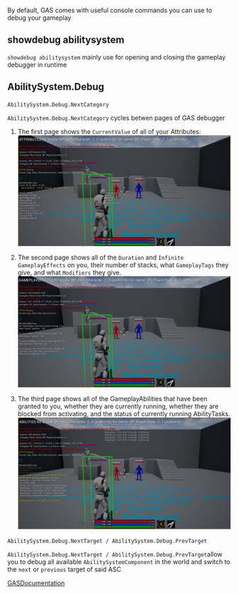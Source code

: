 By default, GAS comes with useful console commands you can use to debug your gameplay

## showdebug abilitysystem

``showdebug abilitysystem`` mainly use for opening and closing the gameplay debugger in runtime

## AbilitySystem.Debug

``AbilitySystem.Debug.NextCategory``

``AbilitySystem.Debug.NextCategory`` cycles betwen pages of GAS debugger

1. The first page shows the ``CurrentValue`` of all of your Attributes: 
![Image](img/showdebugpage1.png)

2. The second page shows all of the ``Duration`` and ``Infinite GameplayEffects`` on you, their number of stacks, what ``GameplayTags`` they give, and what ``Modifiers`` they give. 
![Image](img/showdebugpage2.png)

3. The third page shows all of the GameplayAbilities that have been granted to you, whether they are currently running, whether they are blocked from activating, and the status of currently running AbilityTasks. 
![Image](img/showdebugpage3.png)

``AbilitySystem.Debug.NextTarget / AbilitySystem.Debug.PrevTarget``

``AbilitySystem.Debug.NextTarget / AbilitySystem.Debug.PrevTarget``allow you to debug all available ``AbilitySystemComponent`` in the world and switch to the ``next`` or ``previous`` target of said ASC

[GASDocumentation](https://github.com/tranek/GASDocumentation#6-debugging-gas)
